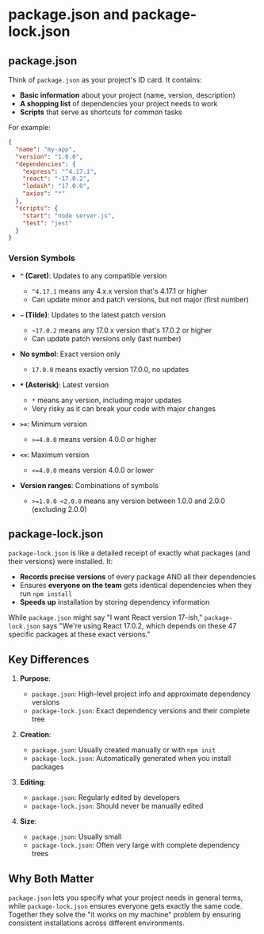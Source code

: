 # package.json and package-lock.json

## package.json

Think of `package.json` as your project's ID card. It contains:

- **Basic information** about your project (name, version, description)
- **A shopping list** of dependencies your project needs to work
- **Scripts** that serve as shortcuts for common tasks

For example:

```json
{
  "name": "my-app",
  "version": "1.0.0",
  "dependencies": {
    "express": "^4.17.1",
    "react": "~17.0.2",
    "lodash": "17.0.0",
    "axios": "*"
  },
  "scripts": {
    "start": "node server.js",
    "test": "jest"
  }
}
```

### Version Symbols

- **`^` (Caret)**: Updates to any compatible version

  - `^4.17.1` means any 4.x.x version that's 4.17.1 or higher
  - Can update minor and patch versions, but not major (first number)

- **`~` (Tilde)**: Updates to the latest patch version

  - `~17.0.2` means any 17.0.x version that's 17.0.2 or higher
  - Can update patch versions only (last number)

- **No symbol**: Exact version only

  - `17.0.0` means exactly version 17.0.0, no updates

- **`*` (Asterisk)**: Latest version

  - `*` means any version, including major updates
  - Very risky as it can break your code with major changes

- **`>=`**: Minimum version

  - `>=4.0.0` means version 4.0.0 or higher

- **`<=`**: Maximum version

  - `<=4.0.0` means version 4.0.0 or lower

- **Version ranges**: Combinations of symbols
  - `>=1.0.0 <2.0.0` means any version between 1.0.0 and 2.0.0 (excluding 2.0.0)

## package-lock.json

`package-lock.json` is like a detailed receipt of exactly what packages (and their versions) were installed. It:

- **Records precise versions** of every package AND all their dependencies
- Ensures **everyone on the team** gets identical dependencies when they run `npm install`
- **Speeds up** installation by storing dependency information

While `package.json` might say "I want React version 17-ish," `package-lock.json` says "We're using React 17.0.2, which depends on these 47 specific packages at these exact versions."

## Key Differences

1. **Purpose**:

   - `package.json`: High-level project info and approximate dependency versions
   - `package-lock.json`: Exact dependency versions and their complete tree

2. **Creation**:

   - `package.json`: Usually created manually or with `npm init`
   - `package-lock.json`: Automatically generated when you install packages

3. **Editing**:

   - `package.json`: Regularly edited by developers
   - `package-lock.json`: Should never be manually edited

4. **Size**:
   - `package.json`: Usually small
   - `package-lock.json`: Often very large with complete dependency trees

## Why Both Matter

`package.json` lets you specify what your project needs in general terms, while `package-lock.json` ensures everyone gets exactly the same code. Together they solve the "it works on my machine" problem by ensuring consistent installations across different environments.

